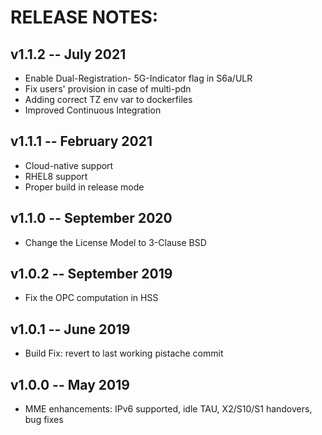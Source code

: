 # RELEASE NOTES: #

## v1.1.2 -- July 2021 ##

* Enable Dual-Registration- 5G-Indicator flag in S6a/ULR
* Fix users' provision in case of multi-pdn
* Adding correct TZ env var to dockerfiles
* Improved Continuous Integration

## v1.1.1 -- February 2021 ##

*  Cloud-native support
*  RHEL8 support
*  Proper build in release mode

## v1.1.0 -- September 2020 ##

* Change the License Model to 3-Clause BSD

## v1.0.2 -- September 2019 ##

* Fix the OPC computation in HSS

## v1.0.1 -- June 2019 ##

* Build Fix: revert to last working pistache commit

## v1.0.0 -- May 2019 ##

* MME enhancements: IPv6 supported, idle TAU, X2/S10/S1 handovers, bug fixes

